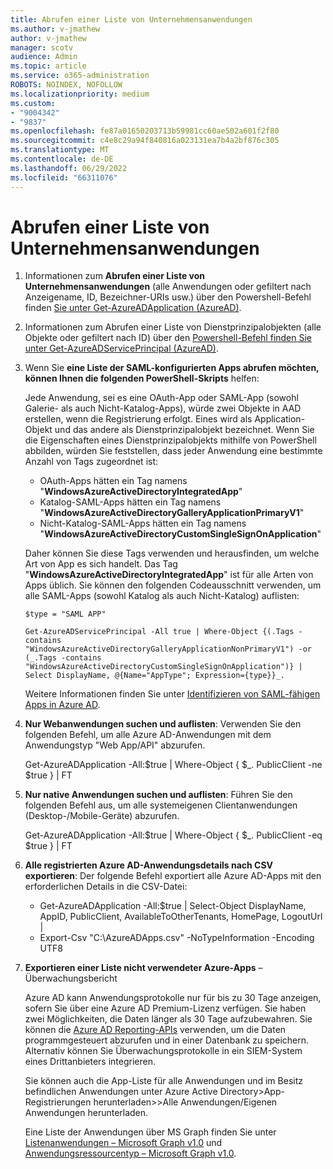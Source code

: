 ```yaml
---
title: Abrufen einer Liste von Unternehmensanwendungen
ms.author: v-jmathew
author: v-jmathew
manager: scotv
audience: Admin
ms.topic: article
ms.service: o365-administration
ROBOTS: NOINDEX, NOFOLLOW
ms.localizationpriority: medium
ms.custom:
- "9004342"
- "9837"
ms.openlocfilehash: fe87a01650203713b59981cc60ae502a601f2f80
ms.sourcegitcommit: c4e8c29a94f840816a023131ea7b4a2bf876c305
ms.translationtype: MT
ms.contentlocale: de-DE
ms.lasthandoff: 06/29/2022
ms.locfileid: "66311076"
---
```

# <a name="get-a-list-of-enterprise-applications"></a>Abrufen einer Liste von Unternehmensanwendungen

1. Informationen zum **Abrufen einer Liste von Unternehmensanwendungen** (alle Anwendungen oder gefiltert nach Anzeigename, ID, Bezeichner-URIs usw.) über den Powershell-Befehl finden [Sie unter Get-AzureADApplication (AzureAD)](https://docs.microsoft.com/powershell/module/azuread/get-azureadapplication).
2. Informationen zum Abrufen einer Liste von Dienstprinzipalobjekten (alle Objekte oder gefiltert nach ID) über den [Powershell-Befehl finden Sie unter Get-AzureADServicePrincipal (AzureAD)](https://docs.microsoft.com/powershell/module/azuread/get-azureadserviceprincipal).
3. Wenn Sie **eine Liste der SAML-konfigurierten Apps abrufen möchten, können Ihnen die folgenden PowerShell-Skripts** helfen:

    Jede Anwendung, sei es eine OAuth-App oder SAML-App (sowohl Galerie- als auch Nicht-Katalog-Apps), würde zwei Objekte in AAD erstellen, wenn die Registrierung erfolgt. Eines wird als Application-Objekt und das andere als Dienstprinzipalobjekt bezeichnet. Wenn Sie die Eigenschaften eines Dienstprinzipalobjekts mithilfe von PowerShell abbilden, würden Sie feststellen, dass jeder Anwendung eine bestimmte Anzahl von Tags zugeordnet ist:

    - OAuth-Apps hätten ein Tag namens "**WindowsAzureActiveDirectoryIntegratedApp**"
    - Katalog-SAML-Apps hätten ein Tag namens "**WindowsAzureActiveDirectoryGalleryApplicationPrimaryV1**"
    - Nicht-Katalog-SAML-Apps hätten ein Tag namens "**WindowsAzureActiveDirectoryCustomSingleSignOnApplication**"

    Daher können Sie diese Tags verwenden und herausfinden, um welche Art von App es sich handelt. Das Tag "**WindowsAzureActiveDirectoryIntegratedApp**" ist für alle Arten von Apps üblich. Sie können den folgenden Codeausschnitt verwenden, um alle SAML-Apps (sowohl Katalog als auch Nicht-Katalog) auflisten:

    `$type = "SAML APP"`

    `Get-AzureADServicePrincipal -All true | Where-Object {(.Tags -contains "WindowsAzureActiveDirectoryGalleryApplicationNonPrimaryV1") -or (_.Tags -contains "WindowsAzureActiveDirectoryCustomSingleSignOnApplication")} | Select DisplayName, @{Name="AppType"; Expression={type}}_.`

    Weitere Informationen finden Sie unter [Identifizieren von SAML-fähigen Apps in Azure AD](https://docs.microsoft.com/answers/questions/24259/identify-saml-enabled-apps-in-azure-ad.html).

4. **Nur Webanwendungen suchen und auflisten**: Verwenden Sie den folgenden Befehl, um alle Azure AD-Anwendungen mit dem Anwendungstyp "Web App/API" abzurufen.

    Get-AzureADApplication -All:$true | Where-Object { $_. PublicClient -ne $true } | FT
5. **Nur native Anwendungen suchen und auflisten**: Führen Sie den folgenden Befehl aus, um alle systemeigenen Clientanwendungen (Desktop-/Mobile-Geräte) abzurufen.

    Get-AzureADApplication -All:$true | Where-Object { $_. PublicClient -eq $true } | FT
6. **Alle registrierten Azure AD-Anwendungsdetails nach CSV exportieren**: Der folgende Befehl exportiert alle Azure AD-Apps mit den erforderlichen Details in die CSV-Datei:

    - Get-AzureADApplication -All:$true | Select-Object DisplayName, AppID, PublicClient, AvailableToOtherTenants, HomePage, LogoutUrl |
    - Export-Csv "C:\AzureADApps.csv" -NoTypeInformation -Encoding UTF8

7. **Exportieren einer Liste nicht verwendeter Azure-Apps** – Überwachungsbericht

    Azure AD kann Anwendungsprotokolle nur für bis zu 30 Tage anzeigen, sofern Sie über eine Azure AD Premium-Lizenz verfügen.
    Sie haben zwei Möglichkeiten, die Daten länger als 30 Tage aufzubewahren. Sie können die [Azure AD Reporting-APIs](https://docs.microsoft.com/azure/active-directory/reports-monitoring/concept-reporting-api) verwenden, um die Daten programmgesteuert abzurufen und in einer Datenbank zu speichern. Alternativ können Sie Überwachungsprotokolle in ein SIEM-System eines Drittanbieters integrieren.

    Sie können auch die App-Liste für alle Anwendungen und im Besitz befindlichen Anwendungen unter Azure Active Directory>App-Registrierungen herunterladen>>Alle Anwendungen/Eigenen Anwendungen herunterladen.

    Eine Liste der Anwendungen über MS Graph finden Sie unter [Listenanwendungen – Microsoft Graph v1.0](https://docs.microsoft.com/graph/api/application-list) und [Anwendungsressourcentyp – Microsoft Graph v1.0](https://docs.microsoft.com/graph/api/resources/application).
